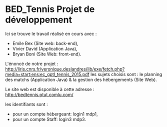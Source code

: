 # BED_Tennis Projet de développement

Ici se trouve le travail réalisé en cours avec : 
  - Emile Bex (Site web: back-end),
  - Vivier David (Application Java),
  - Bryan Boni (Site Web: front-end).

L'énoncé de notre projet : http://liris.cnrs.fr/veronique.deslandres/lib/exe/fetch.php?media=start:ens:ec_gptl_tennis_2015.pdf
les sujets choisis sont : le planning des matchs (Application Java) & la gestion des hébergements (Site Web).
  
Le site web est disponible à cette adresse : http://bedtennis.ptut.comlu.com/

les identifiants sont : 
  - pour un compte hébergeant:  login1 mdp1,
  - pour un compte Staff:  login3 mdp3.

